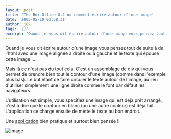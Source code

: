 ```yaml
---
layout: post
title: 'The Box Office 0.2 ou comment écrire autour d''une image'
date: '2005-05-20 03:58:31'
author: j0k
tags: '[]'
excerpt: "Quand je vous dit écrire autour d'une image vous pensez tout de suite à de l'html avec une image alignée à droite ou à gauche et le texte qui épouse cette image ...     \nMais là ce n'est pas du tout cela. C'est un assemblage de div qui vous permet de prendre bien tout le contour d'une image (comme dans l'exemple plus bas). Le but étant de faire circuler le texte      …"
---
```


Quand je vous dit écrire autour d'une image vous pensez tout de suite à de l'html avec une image alignée à droite ou à gauche et le texte qui épouse cette image ...

Mais là ce n'est pas du tout cela. C'est un assemblage de div qui vous permet de prendre bien tout le contour d'une image (comme dans l'exemple plus bas). Le but étant de faire circuler le texte autour de l'image, au lieu d'utiliser simplement une ligne droite comme le font par défaut les navigateurs.

L'utilisation est simple, vous spécifiez une image qui est déjà prêt arrangé, c'est à dire que le contour en blanc (ou une autre couleur) est déjà fait. L'application ce charge ensuite de mette le texte au bon endroit.

Une [application](http://www.bram.us/_theboxoffice/index.php) bien pratique et surtout bien pensée !!

 ![image](http://www.bram.us/_theboxoffice/images/mike_snap.jpg)
